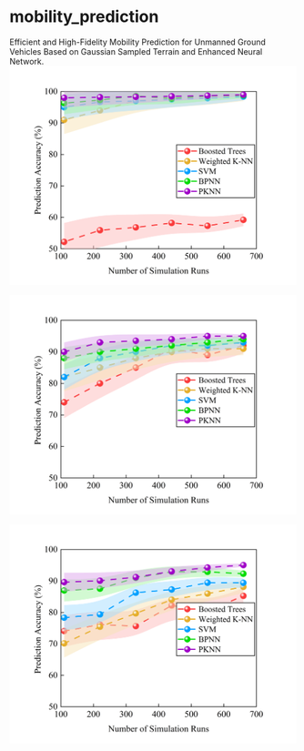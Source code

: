 # mobility_prediction
Efficient and High-Fidelity Mobility Prediction for Unmanned Ground Vehicles Based on Gaussian Sampled Terrain and Enhanced Neural Network.
![Alt text](./result/2classppp.png "title")

![Alt text](./result/5classppp.png "title")

![Alt text](./result/7classppp.png "title")
